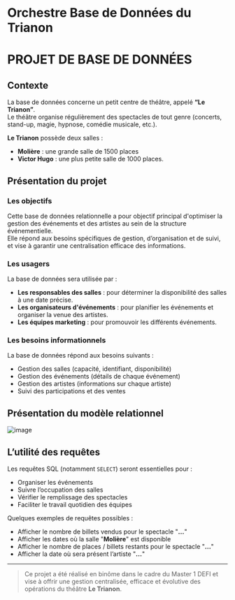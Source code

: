 # Orchestre Base de Données du Trianon

# PROJET DE BASE DE DONNÉES

## Contexte

La base de données concerne un petit centre de théâtre, appelé **“Le Trianon”**.  
Le théâtre organise régulièrement des spectacles de tout genre (concerts, stand-up, magie, hypnose, comédie musicale, etc.).

**Le Trianon** possède deux salles :
- **Molière** : une grande salle de 1500 places
- **Victor Hugo** : une plus petite salle de 1000 places.

## Présentation du projet

### Les objectifs

Cette base de données relationnelle a pour objectif principal d'optimiser la gestion des événements et des artistes au sein de la structure événementielle.  
Elle répond aux besoins spécifiques de gestion, d’organisation et de suivi, et vise à garantir une centralisation efficace des informations.

### Les usagers

La base de données sera utilisée par :
- **Les responsables des salles** : pour déterminer la disponibilité des salles à une date précise.
- **Les organisateurs d'événements** : pour planifier les événements et organiser la venue des artistes.
- **Les équipes marketing** : pour promouvoir les différents événements.

### Les besoins informationnels

La base de données répond aux besoins suivants :
- Gestion des salles (capacité, identifiant, disponibilité)
- Gestion des événements (détails de chaque événement)
- Gestion des artistes (informations sur chaque artiste)
- Suivi des participations et des ventes

## Présentation du modèle relationnel

![image](https://github.com/user-attachments/assets/c815ac81-60f7-42f7-8380-de1e1b363e74)


## L’utilité des requêtes

Les requêtes SQL (notamment `SELECT`) seront essentielles pour :
- Organiser les événements
- Suivre l’occupation des salles
- Vérifier le remplissage des spectacles
- Faciliter le travail quotidien des équipes

Quelques exemples de requêtes possibles :
- Afficher le nombre de billets vendus pour le spectacle "**...**"
- Afficher les dates où la salle "**Molière**" est disponible
- Afficher le nombre de places / billets restants pour le spectacle "**...**"
- Afficher la date où sera présent l’artiste "**...**"

---

> Ce projet a été réalisé en binôme dans le cadre du Master 1 DEFI et vise à offrir une gestion centralisée, efficace et évolutive des opérations du théâtre **Le Trianon**.
